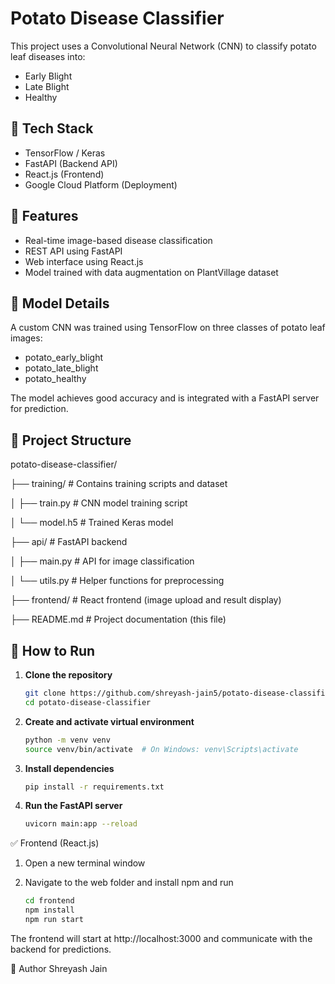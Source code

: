 # Potato Disease Classifier

This project uses a Convolutional Neural Network (CNN) to classify potato leaf diseases into:

- Early Blight
- Late Blight
- Healthy

## 🔧 Tech Stack

- TensorFlow / Keras
- FastAPI (Backend API)
- React.js (Frontend)
- Google Cloud Platform (Deployment)

## 🚀 Features

- Real-time image-based disease classification
- REST API using FastAPI
- Web interface using React.js
- Model trained with data augmentation on PlantVillage dataset

## 🧠 Model Details

A custom CNN was trained using TensorFlow on three classes of potato leaf images:
- potato_early_blight
- potato_late_blight
- potato_healthy

The model achieves good accuracy and is integrated with a FastAPI server for prediction.

## 📁 Project Structure

potato-disease-classifier/

├── training/ # Contains training scripts and dataset

│ ├── train.py # CNN model training script

│ └── model.h5 # Trained Keras model

├── api/ # FastAPI backend

│ ├── main.py # API for image classification

│ └── utils.py # Helper functions for preprocessing

├── frontend/ # React frontend (image upload and result display)

├── README.md # Project documentation (this file)


## 🧪 How to Run

1. **Clone the repository**
   ```bash
   git clone https://github.com/shreyash-jain5/potato-disease-classifier.git
   cd potato-disease-classifier
2. **Create and activate virtual environment**
   ```bash
   python -m venv venv
   source venv/bin/activate  # On Windows: venv\Scripts\activate

3. **Install dependencies**
   ```bash
   pip install -r requirements.txt

5. **Run the FastAPI server**
   ```bash
   uvicorn main:app --reload

✅ Frontend (React.js)
1. Open a new terminal window

2. Navigate to the web folder and install npm and run

   ```bash
   cd frontend
   npm install
   npm run start
The frontend will start at http://localhost:3000 and communicate with the backend for predictions.


👤 Author
Shreyash Jain
